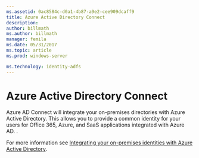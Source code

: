```yaml
---
ms.assetid: 0ac8584c-d0a1-4b87-a9e2-cee909dcaff9
title: Azure Active Directory Connect
description:
author: billmath
ms.author: billmath
manager: femila
ms.date: 05/31/2017
ms.topic: article
ms.prod: windows-server

ms.technology: identity-adfs
---
```


# Azure Active Directory Connect


Azure AD Connect will integrate your on-premises directories with Azure Active Directory. This allows you to provide a common identity for your users for Office 365, Azure, and SaaS applications integrated with Azure AD. .  
  
For more information see [Integrating your on-premises identities with Azure Active Directory](https://azure.microsoft.com/documentation/articles/active-directory-aadconnect/).  
  

